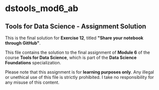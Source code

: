 # dstools_mod6_ab

## Tools for Data Science - Assignment Solution

This is the final solution for **Exercise 12**, titled **"Share your notebook through GitHub"**. 

This file contains the solution to the final assignment of **Module 6** of the course **Tools for Data Science**, which is part of the **Data Science Foundations** specialization.

Please note that this assignment is for **learning purposes only**. Any illegal or unethical use of this file is strictly prohibited. I take no responsibility for any misuse of this content.
